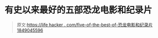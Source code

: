# 有史以来最好的五部恐龙电影和纪录片

> 原文:[https://life hacker . com/five-of-the-best-of-恐龙电影和纪录片1849045596](https://lifehacker.com/five-of-the-best-dinosaur-movies-and-documentaries-ever-1849045596)